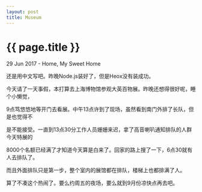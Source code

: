 ```yaml
---
layout: post
title: Museum
---
```


{{ page.title }}
================

<p class="meta">29 Jun 2017 - Home, My Sweet Home</p>

<p>还是用中文写吧。昨晚Node.js装好了，但是Heox没有装成功。</p>
<p>今天请了一天事假，本打算去上海博物馆参观大英百物展。昨晚还想得很好呢，睡个小懒觉，</p>
<p>9点笃悠悠地等开门去看展。中午13点许到了现场，虽然看到南门外排了长队，但是也觉得不</p>
<p>是不能接受。一直到13点30分工作人员姗姗来迟，拿了高音喇叭通知排队的人群今天特展的</p>
<p>8000个名额已经满了才知道今天算是白来了。回家的路上搜了一下，6点30就有人去排队了。</p>
<p>而且外面排队只是第一步，整个室内的展馆都在排队，楼梯上也都排满了人。</p>
<p>算了不凑这个热闹了。要么约周五的夜场，要么就到9月份凉快点再去吧。</p>
